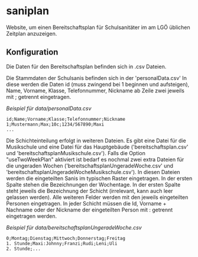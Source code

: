 # saniplan
Website, um einen Bereitschaftsplan für Schulsanitäter im am LGÖ üblichen Zeitplan anzuzeigen.

## Konfiguration
Die Daten für den Bereitschaftsplan befinden sich in .csv Dateien.

Die Stammdaten der Schulsanis befinden sich in der 'personalData.csv'
In diese werden die Daten id (muss zwingend bei 1 beginnen und aufsteigen), Name, Vorname, Klasse, Telefonnummer, Nickname ab Zeile zwei jeweils mit ; getrennt eingetragen.

*Beispiel für data/personalData.csv*
```csv
id;Name;Vorname;Klasse;Telefonnummer;Nickname
1;Mustermann;Max;10c;1234/567890;Maxi
...
```

Die Schichteinteilung erfolgt in weiteren Dateien. Es gibt eine Datei für die Musikschule und eine Datei für das Hauptgebäude ('bereitschaftsplan.csv' und 'bereitschaftsplanMusikschule.csv'). Falls die Option "useTwoWeekPlan" aktiviert ist bedarf es nochmal zwei extra Dateien für die ungeraden Wochen ('bereitschaftsplanUngeradeWoche.csv' und 'bereitschaftsplanUngeradeWocheMusikschule.csv').
In diesen Dateien werden die eingeteilten Sanis im typischen Raster eingetragen. In der ersten Spalte stehen die Bezeichnungen der Wochentage. In der ersten Spalte steht jeweils die Bezeichnung der Schicht (irrelevant, kann auch leer gelassen werden).
Alle weiteren Felder werden mit den jeweils eingeteilten Personen eingetragen. In jeder Schicht müssen die Id, Vorname + Nachname oder der Nickname der eingeteilten Person mit : getrennt eingetragen werden.

*Beispiel für data/bereitschaftsplanUngeradeWoche.csv*
```csv
0;Montag;Dienstag;Mittwoch;Donnerstag;Freitag
1. Stunde;Maxi:Johnny;Franzi;Rudi;Leni;Uli
2. Stunde;...
```